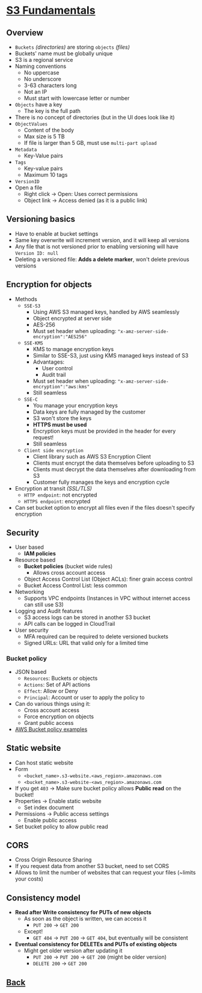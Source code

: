 # [S3 Fundamentals](../README.md)

## Overview

* `Buckets` _(directories)_ are storing `objects` _(files)_
* Buckets' name must be globally unique
* S3 is a regional service
* Naming conventions
	* No uppercase
	* No underscore
	* 3-63 characters long
	* Not an IP
	* Must start with lowercase letter or number
* `Objects` have a key
	* The key is the full path
* There is no concept of directories (but in the UI does look like it)
* `ObjectValues`
	* Content of the body
	* Max size is 5 TB
	* If file is larger than 5 GB, must use `multi-part upload`
* `Metadata`
	* Key-Value pairs
* `Tags`
	* Key-value pairs
	* Maximum 10 tags
* `VersionID`
* Open a file
	* Right click -> Open: Uses correct permissions
	* Object link -> Access denied (as it is a public link)

##  Versioning basics

* Have to enable at bucket settings
* Same key overwrite will increment version, and it will keep all versions
* Any file that is not versioned prior to enabling versioning will have `Version ID: null`
* Deleting a versioned file: __Adds a delete marker__, won't delete previous versions 

## Encryption for objects

* Methods
	* `SSE-S3`
		* Using AWS S3 managed keys, handled by AWS seamlessly
		* Object encrypted at server side
		* AES-256
		* Must set header when uploading: `"x-amz-server-side-encryption":"AES256"`
	* `SSE-KMS`
		* KMS to manage encryption keys
		* Similar to SSE-S3, just using KMS managed keys instead of S3
		* Advantages:
			* User control
			* Audit trail
		* Must set header when uploading: `"x-amz-server-side-encryption":"aws:kms"`
		* Still seamless
	* `SSE-C`
		* You manage your encryption keys
		* Data keys are fully managed by the customer
		* S3 won't store the keys
		* __HTTPS must be used__
		* Encryption keys must be provided in the header for every request! 
		* Still seamless
	* `Client side encryption`
		* Client library such as AWS S3 Encryption Client
		* Clients must encrypt the data themselves before uploading to S3
		* Clients must decrypt the data themselves after downloading from S3
		* Customer fully manages the keys and encryption cycle
* Encryption at transit _(SSL/TLS)_
	* `HTTP endpoint`: not encrypted
	* `HTTPS endpoint`: encrypted
* Can set bucket option to encrypt all files even if the files doesn't specify encryption

## Security

* User based
	* __IAM policies__
* Resource based
	* __Bucket policies__ (bucket wide rules)
		* Allows cross account access
	* Object Access Control List (Object ACLs): finer grain access control
	* Bucket Access Control List: less common
* Networking
	* Supports VPC endpoints (Instances in VPC without internet access can still use S3)
* Logging and Audit features
	* S3 access logs can be stored in another S3 bucket
	* API calls can be logged in CloudTrail
* User security
	* MFA required can be required to delete versioned buckets
	* Signed URLs: URL that valid only for a limited time

### Bucket policy

* JSON based
	* `Resources`: Buckets or objects
	* `Actions`: Set of API actions
	* `Effect`: Allow or Deny
	* `Principal`: Account or user to apply the policy to
* Can do various things using it:
	* Cross account access
	* Force encryption on objects
	* Grant public access
* [AWS Bucket policy examples](https://docs.aws.amazon.com/AmazonS3/latest/dev/example-bucket-policies.html)

## Static website

* Can host static website
* Form
	* `<bucket_name>.s3-website.<aws_region>.amazonaws.com`
	* `<bucket_name>.s3-website-<aws_region>.amazonaws.com`
* If you get `403` -> Make sure bucket policy allows __Public read__ on the bucket!
* Properties -> Enable static website
	* Set index document
* Permissions -> Public access settings
	* Enable public access
* Set bucket policy to allow public read

## CORS

* Cross Origin Resource Sharing
* If you request data from another S3 bucket, need to set CORS
* Allows to limit the number of websites that can request your files (~limits your costs)

## Consistency model

* __Read after Write consistency for PUTs of new objects__
	* As soon as the object is written, we can access it
		* `PUT 200` -> `GET 200`
	* Except!
		* `GET 404` -> `PUT 200` -> `GET 404`, but eventually will be consistent
* __Eventual consistency for DELETEs and PUTs of existing objects__
	* Might get older version after updating it
		* `PUT 200` -> `PUT 200` -> `GET 200` (might be older version)
		* `DELETE 200` -> `GET 200`

## [Back](../README.md)